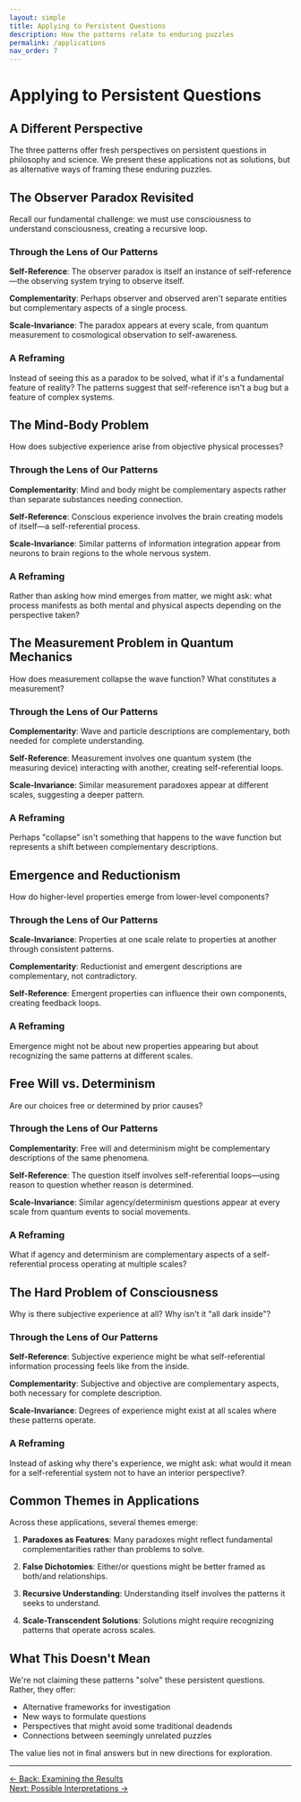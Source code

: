 ```yaml
---
layout: simple
title: Applying to Persistent Questions
description: How the patterns relate to enduring puzzles
permalink: /applications
nav_order: 7
---
```


# Applying to Persistent Questions

## A Different Perspective

The three patterns offer fresh perspectives on persistent questions in philosophy and science. We present these applications not as solutions, but as alternative ways of framing these enduring puzzles.

## The Observer Paradox Revisited

Recall our fundamental challenge: we must use consciousness to understand consciousness, creating a recursive loop.

### Through the Lens of Our Patterns

**Self-Reference**: The observer paradox is itself an instance of self-reference—the observing system trying to observe itself.

**Complementarity**: Perhaps observer and observed aren't separate entities but complementary aspects of a single process.

**Scale-Invariance**: The paradox appears at every scale, from quantum measurement to cosmological observation to self-awareness.

### A Reframing
Instead of seeing this as a paradox to be solved, what if it's a fundamental feature of reality? The patterns suggest that self-reference isn't a bug but a feature of complex systems.

## The Mind-Body Problem

How does subjective experience arise from objective physical processes?

### Through the Lens of Our Patterns

**Complementarity**: Mind and body might be complementary aspects rather than separate substances needing connection.

**Self-Reference**: Conscious experience involves the brain creating models of itself—a self-referential process.

**Scale-Invariance**: Similar patterns of information integration appear from neurons to brain regions to the whole nervous system.

### A Reframing
Rather than asking how mind emerges from matter, we might ask: what process manifests as both mental and physical aspects depending on the perspective taken?

## The Measurement Problem in Quantum Mechanics

How does measurement collapse the wave function? What constitutes a measurement?

### Through the Lens of Our Patterns

**Complementarity**: Wave and particle descriptions are complementary, both needed for complete understanding.

**Self-Reference**: Measurement involves one quantum system (the measuring device) interacting with another, creating self-referential loops.

**Scale-Invariance**: Similar measurement paradoxes appear at different scales, suggesting a deeper pattern.

### A Reframing
Perhaps "collapse" isn't something that happens to the wave function but represents a shift between complementary descriptions.

## Emergence and Reductionism

How do higher-level properties emerge from lower-level components?

### Through the Lens of Our Patterns

**Scale-Invariance**: Properties at one scale relate to properties at another through consistent patterns.

**Complementarity**: Reductionist and emergent descriptions are complementary, not contradictory.

**Self-Reference**: Emergent properties can influence their own components, creating feedback loops.

### A Reframing
Emergence might not be about new properties appearing but about recognizing the same patterns at different scales.

## Free Will vs. Determinism

Are our choices free or determined by prior causes?

### Through the Lens of Our Patterns

**Complementarity**: Free will and determinism might be complementary descriptions of the same phenomena.

**Self-Reference**: The question itself involves self-referential loops—using reason to question whether reason is determined.

**Scale-Invariance**: Similar agency/determinism questions appear at every scale from quantum events to social movements.

### A Reframing
What if agency and determinism are complementary aspects of a self-referential process operating at multiple scales?

## The Hard Problem of Consciousness

Why is there subjective experience at all? Why isn't it "all dark inside"?

### Through the Lens of Our Patterns

**Self-Reference**: Subjective experience might be what self-referential information processing feels like from the inside.

**Complementarity**: Subjective and objective are complementary aspects, both necessary for complete description.

**Scale-Invariance**: Degrees of experience might exist at all scales where these patterns operate.

### A Reframing
Instead of asking why there's experience, we might ask: what would it mean for a self-referential system not to have an interior perspective?

## Common Themes in Applications

Across these applications, several themes emerge:

1. **Paradoxes as Features**: Many paradoxes might reflect fundamental complementarities rather than problems to solve.

2. **False Dichotomies**: Either/or questions might be better framed as both/and relationships.

3. **Recursive Understanding**: Understanding itself involves the patterns it seeks to understand.

4. **Scale-Transcendent Solutions**: Solutions might require recognizing patterns that operate across scales.

## What This Doesn't Mean

We're not claiming these patterns "solve" these persistent questions. Rather, they offer:
- Alternative frameworks for investigation
- New ways to formulate questions
- Perspectives that might avoid some traditional deadends
- Connections between seemingly unrelated puzzles

The value lies not in final answers but in new directions for exploration.

---

[← Back: Examining the Results](validation.html)  
[Next: Possible Interpretations →](implications.html)